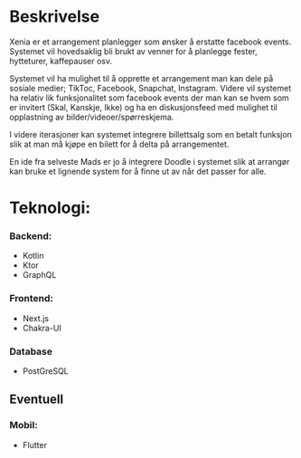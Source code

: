 # Beskrivelse
Xenia er et arrangement planlegger som ønsker å erstatte facebook events. Systemet vil hovedsaklig bli brukt av venner for å planlegge fester, hytteturer, kaffepauser osv. 

Systemet vil ha mulighet til å opprette et arrangement man kan dele på sosiale medier; TikToc, Facebook, Snapchat, Instagram. Videre vil systemet ha relativ lik funksjonalitet som facebook events der man kan se hvem som er invitert (Skal, Kanskje, Ikke) og ha en diskusjonsfeed med mulighet til opplastning av bilder/videoer/spørreskjema. 

I videre iterasjoner kan systemet integrere billettsalg som en betalt funksjon slik at man må kjøpe en bilett for å delta på arrangementet. 

En ide fra selveste Mads er jo å integrere Doodle i systemet slik at arrangør kan bruke et lignende system for å finne ut av når det passer for alle. 

# Teknologi:
### Backend:
- Kotlin
- Ktor
- GraphQL

### Frontend:
- Next.js
- Chakra-UI

### Database
- PostGreSQL

## Eventuell 
### Mobil:
- Flutter
